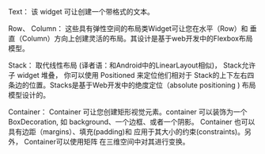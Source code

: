 Text：
该 widget 可让创建一个带格式的文本。

Row、 Column：
这些具有弹性空间的布局类Widget可让您在水平（Row）和
垂直（Column）方向上创建灵活的布局。其设计是基于web开发中的Flexbox布局模型。

Stack：
取代线性布局 (译者语：和Android中的LinearLayout相似)，
Stack允许子 widget 堆叠， 你可以使用 Positioned 来定位他们相对于
Stack的上下左右四条边的位置。Stacks是基于Web开发中的绝度定位（absolute positioning )
布局模型设计的。

Container：
Container 可让您创建矩形视觉元素。container 可以装饰为一个
BoxDecoration, 如 background、一个边框、或者一个阴影。
Container 也可以具有边距（margins）、填充(padding)和
应用于其大小的约束(constraints)。另外， Container可以使用矩阵
在三维空间中对其进行变换。
